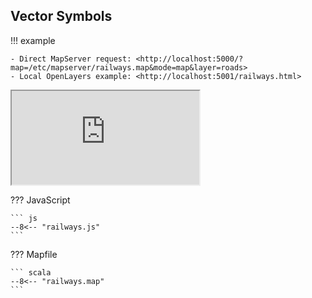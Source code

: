 ## Vector Symbols

!!! example

    - Direct MapServer request: <http://localhost:5000/?map=/etc/mapserver/railways.map&mode=map&layer=roads>
    - Local OpenLayers example: <http://localhost:5001/railways.html>

<div class="map">
  <iframe src="https://geographika.github.io/getting-started-with-mapserver-demo/railways.html"></iframe>
</div>


??? JavaScript

    ``` js
    --8<-- "railways.js"
    ```

??? Mapfile

    ``` scala
    --8<-- "railways.map"
    ```


